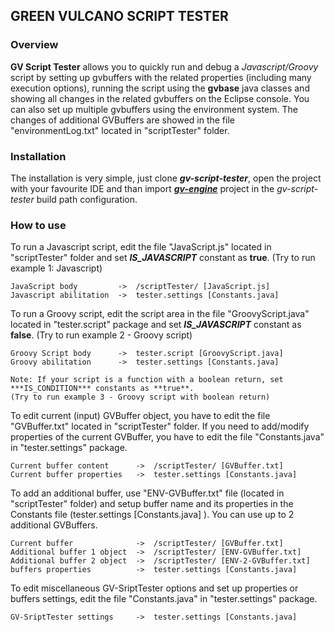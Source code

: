 ## GREEN VULCANO SCRIPT TESTER

### Overview

**GV Script Tester** allows you to quickly run and debug a *Javascript/Groovy* script by setting up gvbuffers with the related properties (including many execution options), running the script using the **gvbase** java classes and showing all changes in the related gvbuffers on the Eclipse console.
You can also set up multiple gvbuffers using the environment system. The changes of additional GVBuffers are showed in the file "environmentLog.txt" located in "scriptTester" folder.

### Installation

The installation is very simple, just clone ***gv-script-tester***, open the project with your favourite IDE and than import [***gv-engine***](https://github.com/green-vulcano/gv-engine) project in the *gv-script-tester* build path configuration.

### How to use

To run a Javascript script, edit the file "JavaScript.js" located in "scriptTester" folder and set ***IS_JAVASCRIPT*** constant as **true**. (Try to run example 1: Javascript)

```
JavaScript body         ->  /scriptTester/ [JavaScript.js]
Javascript abilitation  ->  tester.settings [Constants.java]
```

To run a Groovy script, edit the script area in the file "GroovyScript.java" located in "tester.script" package and set ***IS_JAVASCRIPT*** constant as **false**. (Try to run example 2 - Groovy script)

```
Groovy Script body      ->  tester.script [GroovyScript.java]
Groovy abilitation      ->  tester.settings [Constants.java]
```

    Note: If your script is a function with a boolean return, set ***IS_CONDITION*** constants as **true**. 
    (Try to run example 3 - Groovy script with boolean return)

To edit current (input) GVBuffer object, you have to edit the file "GVBuffer.txt" located in "scriptTester" folder. If you need to add/modify properties of the current GVBuffer, you have to edit the file "Constants.java" in "tester.settings" package.

```
Current buffer content      ->  /scriptTester/ [GVBuffer.txt]
Current buffer properties   ->  tester.settings [Constants.java]
```

To add an additional buffer, use "ENV-GVBuffer.txt" file (located in "scriptTester" folder) and setup buffer name and its properties in the Constants file (tester.settings [Constants.java] ). You can use up to 2 additional GVBuffers.

```
Current buffer              ->  /scriptTester/ [GVBuffer.txt]
Additional buffer 1 object  ->  /scriptTester/ [ENV-GVBuffer.txt]
Additional buffer 2 object  ->  /scriptTester/ [ENV-2-GVBuffer.txt]
buffers properties          ->  tester.settings [Constants.java]
```

To edit miscellaneous GV-SriptTester options and set up properties or buffers settings, edit the file "Constants.java" in "tester.settings" package.

```
GV-SriptTester settings     ->  tester.settings [Constants.java] 
```

